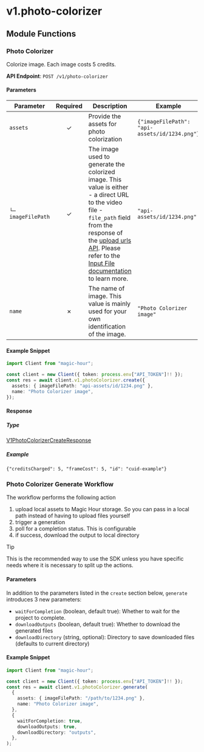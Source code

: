 # v1.photo-colorizer

## Module Functions
### Photo Colorizer <a name="create"></a>

Colorize image. Each image costs 5 credits.

**API Endpoint**: `POST /v1/photo-colorizer`

#### Parameters

| Parameter | Required | Description | Example |
|-----------|:--------:|-------------|--------|
| `assets` | ✓ | Provide the assets for photo colorization | `{"imageFilePath": "api-assets/id/1234.png"}` |
| `└─ imageFilePath` | ✓ | The image used to generate the colorized image. This value is either - a direct URL to the video file - `file_path` field from the response of the [upload urls API](https://docs.magichour.ai/api-reference/files/generate-asset-upload-urls).  Please refer to the [Input File documentation](https://docs.magichour.ai/api-reference/files/generate-asset-upload-urls#input-file) to learn more.  | `"api-assets/id/1234.png"` |
| `name` | ✗ | The name of image. This value is mainly used for your own identification of the image. | `"Photo Colorizer image"` |

#### Example Snippet

```typescript
import Client from "magic-hour";

const client = new Client({ token: process.env["API_TOKEN"]!! });
const res = await client.v1.photoColorizer.create({
  assets: { imageFilePath: "api-assets/id/1234.png" },
  name: "Photo Colorizer image",
});

```

#### Response

##### Type
[V1PhotoColorizerCreateResponse](/src/types/v1-photo-colorizer-create-response.ts)

##### Example
`{"creditsCharged": 5, "frameCost": 5, "id": "cuid-example"}`
<!-- CUSTOM DOCS START -->
### Photo Colorizer Generate Workflow <a name="generate"></a>

The workflow performs the following action

1. upload local assets to Magic Hour storage. So you can pass in a local path instead of having to upload files yourself
2. trigger a generation
3. poll for a completion status. This is configurable
4. if success, download the output to local directory

> [!TIP]
> This is the recommended way to use the SDK unless you have specific needs where it is necessary to split up the actions.

#### Parameters

In addition to the parameters listed in the `create` section below, `generate` introduces 3 new parameters:

- `waitForCompletion` (boolean, default true): Whether to wait for the project to complete.
- `downloadOutputs` (boolean, default true): Whether to download the generated files
- `downloadDirectory` (string, optional): Directory to save downloaded files (defaults to current directory)

#### Example Snippet

```typescript
import Client from "magic-hour";

const client = new Client({ token: process.env["API_TOKEN"]!! });
const res = await client.v1.photoColorizer.generate(
  {
    assets: { imageFilePath: "/path/to/1234.png" },
    name: "Photo Colorizer image",
  },
  {
    waitForCompletion: true,
    downloadOutputs: true,
    downloadDirectory: "outputs",
  },
);

```

<!-- CUSTOM DOCS END -->

